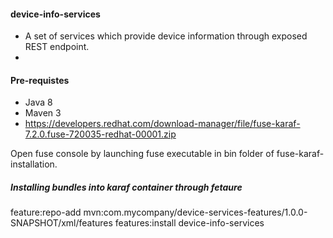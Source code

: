 #### device-info-services
* A set of services which provide device information through exposed REST endpoint.
* 

#### Pre-requistes

* Java 8
* Maven 3
* https://developers.redhat.com/download-manager/file/fuse-karaf-7.2.0.fuse-720035-redhat-00001.zip

Open fuse console by launching fuse executable in bin folder of fuse-karaf-installation.

##### Installing bundles into karaf container through fetaure
feature:repo-add mvn:com.mycompany/device-services-features/1.0.0-SNAPSHOT/xml/features
features:install device-info-services
